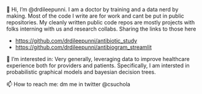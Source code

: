 👋 Hi, I’m @drdileepunni. I am a doctor by training and a data nerd by making. Most of the code I write are for work and cant be put in 
public repositories. My cleanly written public code repos are mostly projects with folks interning with us and research collabs. Sharing the 
links to those here
- https://github.com/drdileepunni/antibiotic_study
- https://github.com/drdileepunni/antibiogram_streamlit

👀 I’m interested in: Very generally, leveraging data to improve healthcare experience both for providers and patients. Specifically, I am intersted in
probabilistic graphical models and bayesian decision trees. 

📫 How to reach me: dm me in twitter @csuchola

<!---
drdileepunni/drdileepunni is a ✨ special ✨ repository because its `README.md` (this file) appears on your GitHub profile.
You can click the Preview link to take a look at your changes.
--->
